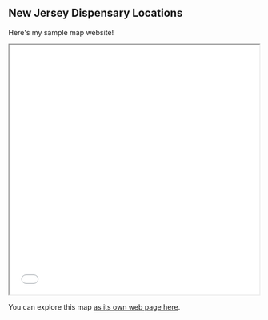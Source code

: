 ## New Jersey Dispensary Locations

Here's my sample map website!

<iframe src="nj_dispensaries.html" height="500" width="500"></iframe>

You can explore this map [as its own web page here](nj_dispensaries.html).
